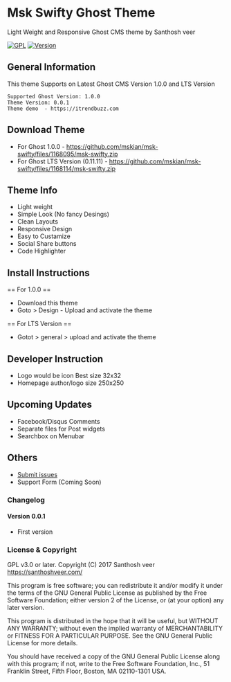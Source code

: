 # Msk Swifty Ghost Theme

Light Weight and Responsive Ghost CMS theme by Santhosh veer

[![GPL](https://img.shields.io/badge/Liscense-GPL-green.svg)](http://www.gnu.org/licenses/old-licenses/gpl-2.0.en.html)
[![Version](https://img.shields.io/badge/Release-v0.0.1-brightgreen.svg)]()

## General Information

This theme Supports on Latest Ghost CMS Version 1.0.0 and LTS Version

```
Supported Ghost Version: 1.0.0
Theme Version: 0.0.1
Theme demo  - https://itrendbuzz.com
```
## Download Theme

- For Ghost 1.0.0 - https://github.com/mskian/msk-swifty/files/1168095/msk-swifty.zip
- For Ghost LTS Version (0.11.11) - https://github.com/mskian/msk-swifty/files/1168114/msk-swifty.zip


## Theme Info

- Light weight
- Simple Look (No fancy Desings)
- Clean Layouts
- Responsive Design
- Easy to Custamize
- Social Share buttons
- Code Highlighter

## Install Instructions

== For 1.0.0 ==

- Download this theme
- Goto > Design - Upload and activate the theme 

== For LTS Version ==

- Gotot > general > upload and activate the theme


## Developer Instruction

- Logo would be icon Best size 32x32 
- Homepage author/logo size 250x250

## Upcoming Updates

- Facebook/Disqus Comments
- Separate files for Post widgets
- Searchbox on Menubar

## Others

- <a href="https://github.com/mskian/msk-swifty/issues">Submit issues</a>
- Support Form (Coming Soon)


### Changelog

#### Version 0.0.1

- First version

### License & Copyright

GPL v3.0 or later.
Copyright (C) 2017  Santhosh veer https://santhoshveer.com/

This program is free software; you can redistribute it and/or modify it
under the terms of the GNU General Public License as published by the Free
Software Foundation; either version 2 of the License, or (at your option)
any later version.

This program is distributed in the hope that it will be useful, but WITHOUT
ANY WARRANTY; without even the implied warranty of MERCHANTABILITY or
FITNESS FOR A PARTICULAR PURPOSE.  See the GNU General Public License for
more details.

You should have received a copy of the GNU General Public License along
with this program; if not, write to the Free Software Foundation, Inc.,
51 Franklin Street, Fifth Floor, Boston, MA 02110-1301 USA.

